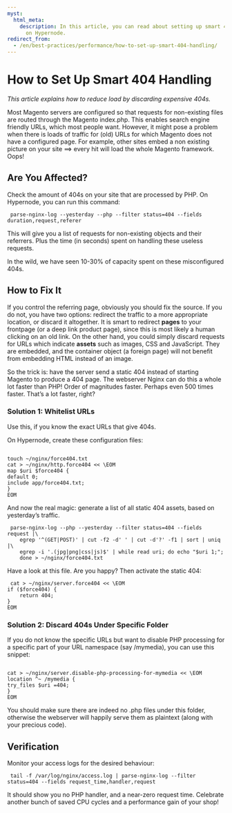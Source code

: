 ```yaml
---
myst:
  html_meta:
    description: In this article, you can read about setting up smart 404 handlings
      on Hypernode.
redirect_from:
  - /en/best-practices/performance/how-to-set-up-smart-404-handling/
---
```


<!-- source: https://support.hypernode.com/en/best-practices/performance/how-to-set-up-smart-404-handling/ -->

# How to Set Up Smart 404 Handling

*This article explains how to reduce load by discarding expensive 404s.*

Most Magento servers are configured so that requests for non-existing files are routed through the Magento index.php. This enables search engine friendly URLs, which most people want. However, it might pose a problem when there is loads of traffic for (old) URLs for which Magento does not have a configured page. For example, other sites embed a non existing picture on your site ==> every hit will load the whole Magento framework. Oops!

## Are You Affected?

Check the amount of 404s on your site that are processed by PHP. On Hypernode, you can run this command:

```nginx
 parse-nginx-log --yesterday --php --filter status=404 --fields duration,request,referer
```

This will give you a list of requests for non-existing objects and their referrers. Plus the time (in seconds) spent on handling these useless requests.

In the wild, we have seen 10-30% of capacity spent on these misconfigured 404s.

## How to Fix It

If you control the referring page, obviously you should fix the source. If you do not, you have two options: redirect the traffic to a more appropriate location, or discard it altogether. It is smart to redirect **pages** to your frontpage (or a deep link product page), since this is most likely a human clicking on an old link. On the other hand, you could simply discard requests for URLs which indicate **assets** such as images, CSS and JavaScript. They are embedded, and the container object (a foreign page) will not benefit from embedding HTML instead of an image.

So the trick is: have the server send a static 404 instead of starting Magento to produce a 404 page. The webserver Nginx can do this a whole lot faster than PHP! Order of magnitudes faster. Perhaps even 500 times faster. That’s a lot faster, right?

### Solution 1: Whitelist URLs

Use this, if you know the exact URLs that give 404s.

On Hypernode, create these configuration files:

```nginx

touch ~/nginx/force404.txt
cat > ~/nginx/http.force404 << \EOM
map $uri $force404 {
default 0;
include app/force404.txt;
}
EOM

```

And now the real magic: generate a list of all static 404 assets, based on yesterday’s traffic.

```nginx
 parse-nginx-log --php --yesterday --filter status=404 --fields request |\
    egrep '^(GET|POST)' | cut -f2 -d' ' | cut -d'?' -f1 | sort | uniq |\
    egrep -i '.(jpg|png|css|js)$' | while read uri; do echo "$uri 1;";
    done > ~/nginx/force404.txt
```

Have a look at this file. Are you happy? Then activate the static 404:

```nginx
 cat > ~/nginx/server.force404 << \EOM
if ($force404) {
    return 404;
}
EOM

```

### Solution 2: Discard 404s Under Specific Folder

If you do not know the specific URLs but want to disable PHP processing for a specific part of your URL namespace (say /mymedia), you can use this snippet:

```nginx

cat > ~/nginx/server.disable-php-processing-for-mymedia << \EOM
location ^~ /mymedia {
try_files $uri =404;
}
EOM

```

You should make sure there are indeed no .php files under this folder, otherwise the webserver will happily serve them as plaintext (along with your precious code).

## Verification

Monitor your access logs for the desired behaviour:

```nginx
 tail -f /var/log/nginx/access.log | parse-nginx-log --filter status=404 --fields request_time,handler,request
```

It should show you no PHP handler, and a near-zero request time. Celebrate another bunch of saved CPU cycles and a performance gain of your shop!
